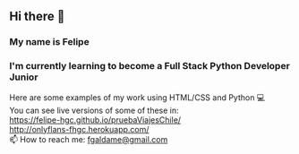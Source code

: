 ## Hi there 👋
### My name is Felipe
### I'm currently learning to become a Full Stack Python Developer Junior
Here are some examples of my work using HTML/CSS and Python :computer: \
You can see live versions of some of these in:\
https://felipe-hgc.github.io/pruebaViajesChile/ \
http://onlyflans-fhgc.herokuapp.com/ \
📫 How to reach me: fgaldame@gmail.com 
